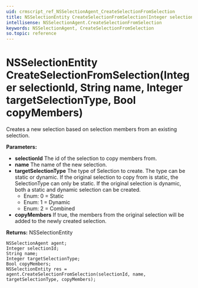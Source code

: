 ```yaml
---
uid: crmscript_ref_NSSelectionAgent_CreateSelectionFromSelection
title: NSSelectionEntity CreateSelectionFromSelection(Integer selectionId, String name, Integer targetSelectionType, Bool copyMembers)
intellisense: NSSelectionAgent.CreateSelectionFromSelection
keywords: NSSelectionAgent, CreateSelectionFromSelection
so.topic: reference
---
```


# NSSelectionEntity CreateSelectionFromSelection(Integer selectionId, String name, Integer targetSelectionType, Bool copyMembers)

Creates a new selection based on selection members from an existing selection.

**Parameters:**
 - **selectionId** The id of the selection to copy members from.
 - **name** The name of the new selection.
 - **targetSelectionType** The type of Selection to create. The type can be static or dynamic. If the original selection to copy from is static, the SelectionType can only be static. If the original selection is dynamic, both a static and dynamic selection can be created.
     - Enum: 0 = Static 
     - Enum: 1 = Dynamic 
     - Enum: 2 = Combined 
 - **copyMembers** If true, the members from the original selection will be added to the newly created selection.

**Returns:** NSSelectionEntity

```crmscript
NSSelectionAgent agent;
Integer selectionId;
String name;
Integer targetSelectionType;
Bool copyMembers;
NSSelectionEntity res = agent.CreateSelectionFromSelection(selectionId, name, targetSelectionType, copyMembers);
```


